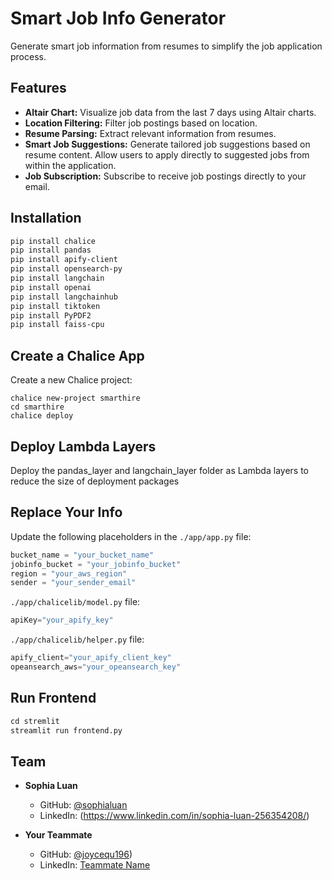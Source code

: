 # Smart Job Info Generator


Generate smart job information from resumes to simplify the job application process.


## Features

- **Altair Chart:** Visualize job data from the last 7 days using Altair charts.
- **Location Filtering:** Filter job postings based on location.
- **Resume Parsing:** Extract relevant information from resumes.
- **Smart Job Suggestions:** Generate tailored job suggestions based on resume content. Allow users to apply directly to suggested jobs from within the application.
- **Job Subscription:** Subscribe to receive job postings directly to your email.


## Installation

```bash
pip install chalice
pip install pandas
pip install apify-client
pip install opensearch-py
pip install langchain
pip install openai
pip install langchainhub
pip install tiktoken
pip install PyPDF2
pip install faiss-cpu
```

## Create a Chalice App
Create a new Chalice project:

```
chalice new-project smarthire
cd smarthire
chalice deploy
```

## Deploy Lambda Layers
Deploy the pandas_layer and langchain_layer folder as Lambda layers to reduce the size of deployment packages


## Replace Your Info

Update the following placeholders in the `./app/app.py` file:

```python
bucket_name = "your_bucket_name"
jobinfo_bucket = "your_jobinfo_bucket"
region = "your_aws_region"
sender = "your_sender_email"
```

`./app/chalicelib/model.py` file:
```python
apiKey="your_apify_key"
```

`./app/chalicelib/helper.py` file:
```python
apify_client="your_apify_client_key"
opeansearch_aws="your_opeansearch_key"
```

## Run Frontend
```python
cd stremlit
streamlit run frontend.py
```

## Team

- **Sophia Luan**
  - GitHub: [@sophialuan](https://github.com/sophialuan)
  - LinkedIn: (https://www.linkedin.com/in/sophia-luan-256354208/)

- **Your Teammate**
  - GitHub: [@joycequ196](https://github.com/joycequ196))
  - LinkedIn: [Teammate Name](https://www.linkedin.com/in/teammate_profile)
